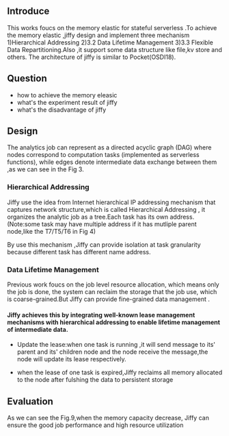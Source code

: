 ## Introduce

This works foucs on the memory elastic for stateful serverless .To achieve the memory elastic ,jiffy design and implement three mechanism 1)Hierarchical Addressing 2)3.2 Data Lifetime Management 3)3.3 Flexible Data Repartitioning.Also ,it support some data structure like file,kv store and others. The architecture of jiffy is similar to Pocket(OSDI18).

## Question
- how to achieve the memory eleasic
- what's the experiment result of jiffy
- what's the disadvantage of jiffy

## Design 

The analytics job can represent  as a directed acyclic graph (DAG) where nodes correspond to computation
tasks (implemented as serverless functions), while edges denote intermediate data exchange between them ,as we can see in the Fig 3.

### Hierarchical Addressing
Jiffy use the idea from Internet hierarchical IP addressing mechanism that captures network structure,which is called Hierarchical Addressing , it organizes the analytic job as a tree.Each task has its own address. (Note:some task may have multiple address if it has mutliple parent node,like the T7/T5/T6 in Fig 4)

By use this mechanism ,Jiffy can provide isolation at task granularity because different task has different name address.


### Data Lifetime Management

Previous work foucs on the job level resource allocation, which means only the  job is done, the system can reclaim the storage that the job use, which is coarse-grained.But Jiffy can provide fine-grained  data management .


#### Jiffy achieves this by integrating well-known lease management mechanisms  with hierarchical addressing to enable lifetime management of intermediate data. 
- Update the lease:when one task is running ,it will send message to its' parent and its' children node and the node receive the message,the node will update its lease respectively.


- when the lease of one task is expired,Jiffy reclaims all memory allocated to the node after fulshing the data to persistent storage


## Evaluation 
As we can  see the Fig.9,when the memory capacity decrease, Jiffy can ensure the  good job performance and high resource utilization 




